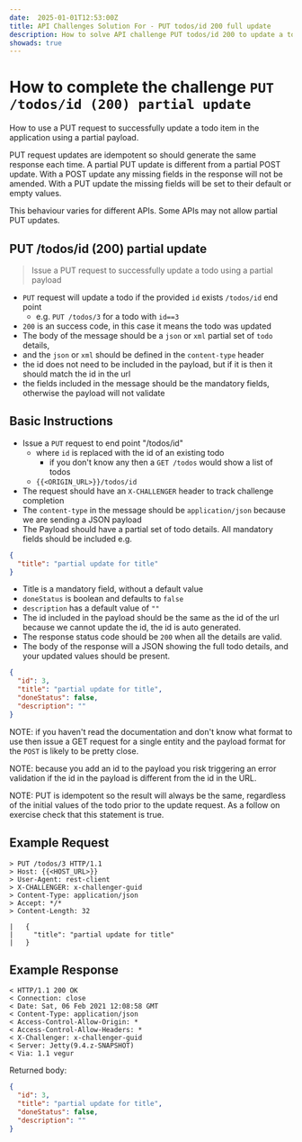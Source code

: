 ```yaml
---
date:  2025-01-01T12:53:00Z
title: API Challenges Solution For - PUT todos/id 200 full update
description: How to solve API challenge PUT todos/id 200 to update a todo in the application with a full payload.
showads: true
---
```


# How to complete the challenge `PUT /todos/id (200) partial update`

How to use a PUT request to successfully update a todo item in the application using a partial payload.

PUT request updates are idempotent so should generate the same response each time. A partial PUT update is different from a partial POST update. With a POST update any missing fields in the response will not be amended. With a PUT update the missing fields will be set to their default or empty values.

This behaviour varies for different APIs. Some APIs may not allow partial PUT updates.

## PUT /todos/id (200) partial update

> Issue a PUT request to successfully update a todo using a partial payload

- `PUT` request will update a todo if the provided `id` exists `/todos/id` end point
    - e.g. `PUT /todos/3` for a todo with `id==3`
- `200` is an success code, in this case it means the todo was updated
- The body of the message should be a `json` or `xml` partial set of `todo` details,
-  and the `json` or `xml` should be defined in the `content-type` header
- the id does not need to be included in the payload, but if it is then it should match the id in the url
- the fields included in the message should be the mandatory fields, otherwise the payload will not validate


## Basic Instructions

- Issue a `PUT` request to end point "/todos/id"
    - where `id` is replaced with the id of an existing todo
        - if you don't know any then a `GET /todos` would show a list of todos
    - `{{<ORIGIN_URL>}}/todos/id`
- The request should have an `X-CHALLENGER` header to track challenge completion
- The `content-type` in the message should be `application/json` because we are sending a JSON payload
- The Payload should have a partial set of todo details. All mandatory fields should be included e.g.

```json
{
  "title": "partial update for title"
}
```
- Title is a mandatory field, without a default value
- `doneStatus` is boolean and defaults to `false`
- `description` has a default value of `""`
- The id included in the payload should be the same as the id of the url because we cannot update the id, the id is auto generated.
- The response status code should be `200` when all the details are valid.
- The body of the response will a JSON showing the full todo details, and your updated values should be present.

```json
{
  "id": 3,
  "title": "partial update for title",
  "doneStatus": false,
  "description": ""
}
```

NOTE: if you haven't read the documentation and don't know what format to use then issue a GET request for a single entity and the payload format for the `POST` is likely to be pretty close.

NOTE: because you add an id to the payload you risk triggering an error validation if the id in the payload is different from the id in the URL.

NOTE: PUT is idempotent so the result will always be the same, regardless of the initial values of the todo prior to the update request. As a follow on exercise check that this statement is true.

## Example Request

~~~~~~~~
> PUT /todos/3 HTTP/1.1
> Host: {{<HOST_URL>}}
> User-Agent: rest-client
> X-CHALLENGER: x-challenger-guid
> Content-Type: application/json
> Accept: */*
> Content-Length: 32

| 	{
|     "title": "partial update for title"
| 	}
~~~~~~~~

## Example Response

~~~~~~~~
< HTTP/1.1 200 OK
< Connection: close
< Date: Sat, 06 Feb 2021 12:08:58 GMT
< Content-Type: application/json
< Access-Control-Allow-Origin: *
< Access-Control-Allow-Headers: *
< X-Challenger: x-challenger-guid
< Server: Jetty(9.4.z-SNAPSHOT)
< Via: 1.1 vegur
~~~~~~~~

Returned body:

```json
{
  "id": 3,
  "title": "partial update for title",
  "doneStatus": false,
  "description": ""
}
```





